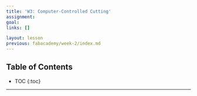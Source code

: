 ```yaml
---
title: 'W3: Computer-Controlled Cutting'
assignment:
goal:
links: []

layout: lesson
previous: fabacademy/week-2/index.md
---
```


## Table of Contents

* TOC
{:toc}

---

